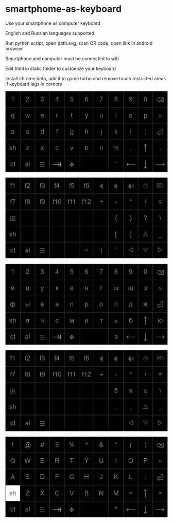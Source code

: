 # smartphome-as-keyboard
Use your smartphone as computer keyboard

English and Russian languages supported

Run python script, open path.svg, scan QR code, open link in android browser

Smartphone and computer must be connected to wifi

Edit html in static folder to customize your keyboard

Install chrome beta, add it to game turbo and remove touch restricted areas if keyboard lags in corners

![alt text](https://github.com/mozg4D/smartphome-as-keyboard/blob/main/1.jpg?raw=true)

![alt text](https://github.com/mozg4D/smartphome-as-keyboard/blob/main/2.jpg?raw=true)

![alt text](https://github.com/mozg4D/smartphome-as-keyboard/blob/main/3.jpg?raw=true)

![alt text](https://github.com/mozg4D/smartphome-as-keyboard/blob/main/4.jpg?raw=true)

![alt text](https://github.com/mozg4D/smartphome-as-keyboard/blob/main/5.jpg?raw=true)
